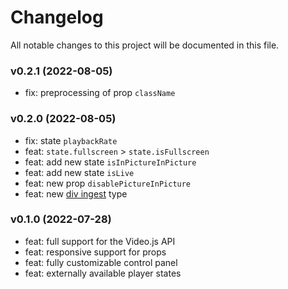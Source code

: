 # Changelog

All notable changes to this project will be documented in this file.

### v0.2.1 (2022-08-05)

- fix: preprocessing of prop `className`

### v0.2.0 (2022-08-05)

- fix: state `playbackRate`
- feat: `state.fullscreen` > `state.isFullscreen`
- feat: add new state `isInPictureInPicture`
- feat: add new state `isLive`
- feat: new prop `disablePictureInPicture`
- feat: new [div ingest](https://videojs.com/guides/embeds/#player-div-ingest) type

### v0.1.0 (2022-07-28)

- feat: full support for the Video.js API
- feat: responsive support for props
- feat: fully customizable control panel
- feat: externally available player states
